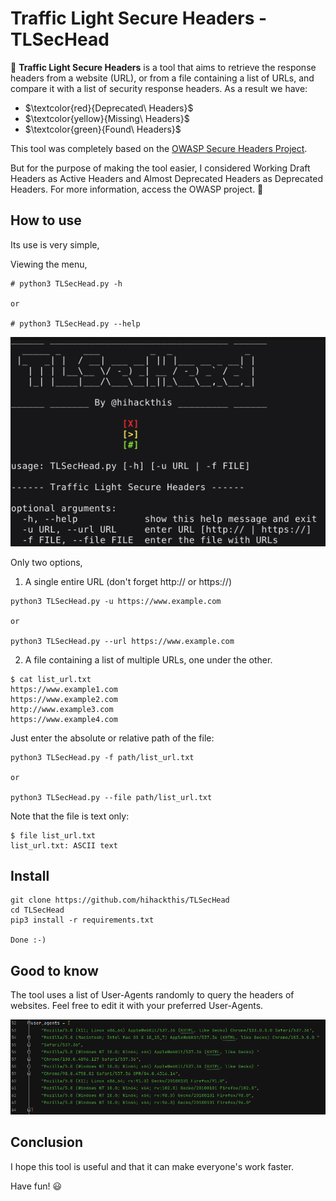 # Traffic Light Secure Headers - TLSecHead


🚦 **Traffic Light Secure Headers**  is a tool that aims to retrieve the response headers from a website (URL), or from a file containing a list of URLs, and compare it with a list of security response headers. As a result we have:

- $\textcolor{red}{Deprecated\ Headers}$
- $\textcolor{yellow}{Missing\ Headers}$
- $\textcolor{green}{Found\ Headers}$

This tool was completely based on the [OWASP Secure Headers Project](https://owasp.org/www-project-secure-headers/).

But for the purpose of making the tool easier, I considered Working Draft Headers as Active Headers and Almost Deprecated Headers as Deprecated Headers. For more information, access the OWASP project. 👏

## How to use

Its use is very simple,

Viewing the menu,

```
# python3 TLSecHead.py -h

or

# python3 TLSecHead.py --help
```

![](https://github.com/hihackthis/TLSecHead/blob/main/images/helpTL.png)


Only two options,

1. A single entire URL (don't forget http:// or https://)

```
python3 TLSecHead.py -u https://www.example.com

or

python3 TLSecHead.py --url https://www.example.com
```

2. A file containing a list of multiple URLs, one under the other.

```
$ cat list_url.txt 
https://www.example1.com
https://www.example2.com
http://www.example3.com
https://www.example4.com
```

Just enter the absolute or relative path of the file:

```
python3 TLSecHead.py -f path/list_url.txt

or

python3 TLSecHead.py --file path/list_url.txt
```


Note that the file is text only:

```
$ file list_url.txt 
list_url.txt: ASCII text
```

## Install 

```
git clone https://github.com/hihackthis/TLSecHead
cd TLSecHead
pip3 install -r requirements.txt

Done :-)
```

## Good to know

The tool uses a list of User-Agents randomly to query the headers of websites. Feel free to edit it with your preferred User-Agents.

![](https://github.com/hihackthis/TLSecHead/blob/main/images/user_agenTL.png)


## Conclusion

I hope this tool is useful and that it can make everyone's work faster.

Have fun! 😃
